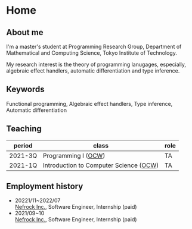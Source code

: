 # Home

## About me

I'm a master's student at Programming Research Group, Department of Mathematical and Computing Science, Tokyo Institute of Technology.

My research interest is the theory of programming lanugages, especially, algebraic effect handlers, automatic differentiation and type inference.

## Keywords

Functional programming, Algebraic effect handlers, Type inference, Automatic differentiation

## Teaching

| period  | class                                                                                                                     | role |
| ------- | ------------------------------------------------------------------------------------------------------------------------- | ---- |
| 2021-3Q | Programming I ([OCW](http://www.ocw.titech.ac.jp/index.php?module=General&action=T0300&JWC=202102384))                    | TA   |
| 2021-1Q | Introduction to Computer Science ([OCW](http://www.ocw.titech.ac.jp/index.php?module=General&action=T0300&JWC=202102383)) | TA   |

## Employment history

- 20221/11~2022/07  
  [Nefrock Inc.](https://nefrock.com/), Software Engineer, Internship (paid)
- 2021/09~10  
  [Nefrock Inc.](https://nefrock.com/), Software Engineer, Internship (paid)
